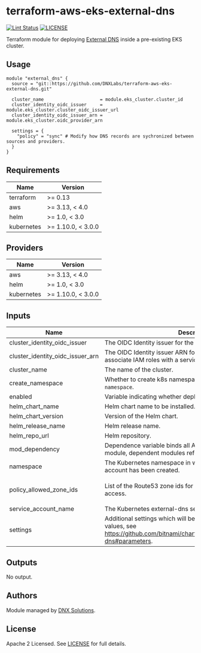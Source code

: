 # terraform-aws-eks-external-dns

[![Lint Status](https://github.com/DNXLabs/terraform-aws-eks-external-dns/workflows/Lint/badge.svg)](https://github.com/DNXLabs/terraform-aws-eks-external-dns/actions)
[![LICENSE](https://img.shields.io/github/license/DNXLabs/terraform-aws-eks-external-dns)](https://github.com/DNXLabs/terraform-aws-eks-external-dns/blob/master/LICENSE)

Terraform module for deploying [External DNS](https://github.com/kubernetes-sigs/external-dns) inside a pre-existing EKS cluster.

## Usage

```
module "external_dns" {
  source = "git::https://github.com/DNXLabs/terraform-aws-eks-external-dns.git"

  cluster_name                     = module.eks_cluster.cluster_id
  cluster_identity_oidc_issuer     = module.eks_cluster.cluster_oidc_issuer_url
  cluster_identity_oidc_issuer_arn = module.eks_cluster.oidc_provider_arn

  settings = {
    "policy" = "sync" # Modify how DNS records are sychronized between sources and providers.
  }
}
```

<!--- BEGIN_TF_DOCS --->

## Requirements

| Name | Version |
|------|---------|
| terraform | >= 0.13 |
| aws | >= 3.13, < 4.0 |
| helm | >= 1.0, < 3.0 |
| kubernetes | >= 1.10.0, < 3.0.0 |

## Providers

| Name | Version |
|------|---------|
| aws | >= 3.13, < 4.0 |
| helm | >= 1.0, < 3.0 |
| kubernetes | >= 1.10.0, < 3.0.0 |

## Inputs

| Name | Description | Type | Default | Required |
|------|-------------|------|---------|:--------:|
| cluster\_identity\_oidc\_issuer | The OIDC Identity issuer for the cluster. | `string` | n/a | yes |
| cluster\_identity\_oidc\_issuer\_arn | The OIDC Identity issuer ARN for the cluster that can be used to associate IAM roles with a service account. | `string` | n/a | yes |
| cluster\_name | The name of the cluster. | `string` | n/a | yes |
| create\_namespace | Whether to create k8s namespace with name defined by `namespace`. | `bool` | `true` | no |
| enabled | Variable indicating whether deployment is enabled. | `bool` | `true` | no |
| helm\_chart\_name | Helm chart name to be installed. | `string` | `"external-dns"` | no |
| helm\_chart\_version | Version of the Helm chart. | `string` | `"6.10.2"` | no |
| helm\_release\_name | Helm release name. | `string` | `"external-dns"` | no |
| helm\_repo\_url | Helm repository. | `string` | `"https://charts.bitnami.com/bitnami"` | no |
| mod\_dependency | Dependence variable binds all AWS resources allocated by this module, dependent modules reference this variable. | `any` | `null` | no |
| namespace | The Kubernetes namespace in which the external-dns service account has been created. | `string` | `"kube-system"` | no |
| policy\_allowed\_zone\_ids | List of the Route53 zone ids for service account IAM role access. | `list(string)` | <pre>[<br>  "*"<br>]</pre> | no |
| service\_account\_name | The Kubernetes external-dns service account name. | `string` | `"external-dns"` | no |
| settings | Additional settings which will be passed to the Helm chart values, see https://github.com/bitnami/charts/tree/master/bitnami/external-dns#parameters. | `map` | `{}` | no |

## Outputs

No output.

<!--- END_TF_DOCS --->

## Authors

Module managed by [DNX Solutions](https://github.com/DNXLabs).

## License

Apache 2 Licensed. See [LICENSE](https://github.com/DNXLabs/terraform-aws-eks-external-dns/blob/master/LICENSE) for full details.